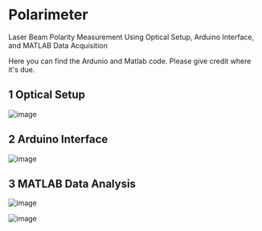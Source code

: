 # Polarimeter

Laser Beam Polarity Measurement Using Optical Setup, Arduino Interface, and MATLAB Data Acquisition

Here you can find the Ardunio and Matlab code. Please give credit where it's due. 


## 1 Optical Setup

![image](https://github.com/Razgaleh/Polarimeter/assets/62572736/d85a6df3-1fb3-45ab-ad7c-a5f6a0f15590)


## 2 Arduino Interface 

![image](https://github.com/Razgaleh/Polarimeter/assets/62572736/7cb29b12-dbb0-4b63-b0a6-a671cecd86b1)

## 3 MATLAB Data Analysis

![image](https://github.com/Razgaleh/Polarimeter/assets/62572736/fbd371e5-a686-4f00-ba78-5b7b87e538d2)


![image](https://github.com/Razgaleh/Polarimeter/assets/62572736/5baaa0a5-581a-4022-b283-1f7448eda6df)


